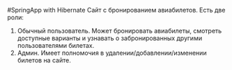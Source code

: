 #SpringApp with Hibernate
Сайт с бронированием авиабилетов. Есть две роли:
1. Обычный пользователь. Может бронировать авиабилеты, смотреть доступные варианты и узнавать о забронированных другими пользователями билетах.
2. Админ. Имеет полномочия в удалении/добавлении/изменении билетов на сайте.
